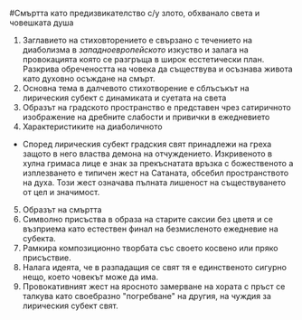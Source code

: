 #Смъртта като предизвикателство с/у злото, обхванало света и човешката душа
1. Заглавието на стиховторението е свързано с течението на диаболизма в *западноевропейското* изкуство и залага на провокацията която се разгръща в широк есстетически план. Разкрива обречеността на човека да съществува и осъзнава живота като духовно осъждане на смърт.
2. Основна тема в далчевото стихотворение е сблъсъкът на лирическия субект с динамиката и суетата на света
3. Образът на градското пространство е представен чрез сатиричното изображение на дребните слабости и привички в ежедневието
4. Характеристиките на диаболичното
 - Според лирическия субект градския свят принадлежи на греха защото в него властва демона на отчуждението. Изкривеното в хулна гримаса лице е знак за прекъснатата връзка с божественото а изплезването е типичен жест на Сатаната, обсебил пространството на духа. Този жест означава пълната лишеност на съществуването от цел и значимост.
5. Образът на смъртта 
 1. Символно присъства в образа на старите саксии без цветя и се възприема като естествен финал на безмисленото ежедневие на субекта.
 2. Рамкира композиционно творбата със своето косвено или пряко присъствие.
 3. Налага идеята, че в разпадащия се свят тя е единственото сигурно нещо, което човекът може да има. 
6. Провокативният жест на яросното замерване на хората с пръст се талкува като своебразно "погребване" на другия, на чуждия за лирическия субект свят.

